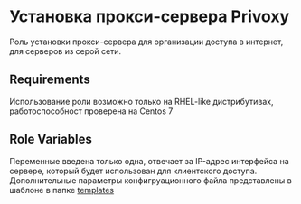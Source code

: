 Установка прокси-сервера Privoxy
=========

Роль установки прокси-сервера для организации доступа в интернет, для серверов из серой сети.

Requirements
------------

Использование роли возможно только на RHEL-like дистрибутивах, работоспособност проверена на Centos 7

Role Variables
--------------

Переменные введена только одна, отвечает за IP-адрес интерфейса на сервере, который будет использован для клиентского доступа.
Дополнительные параметры конфигруационного файла представлены в шаблоне в папке [templates](templates)
